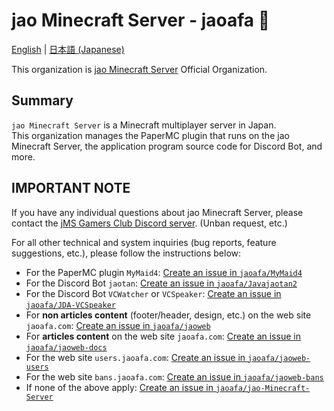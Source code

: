 # jao Minecraft Server - jaoafa 👋

[English](https://github.com/jaoafa/.github/blob/master/profile/README.md) | [日本語 (Japanese)](https://github.com/jaoafa/.github/blob/master/profile/README-ja.md)

This organization is [jao Minecraft Server](https://jaoafa.com) Official Organization.

## Summary

`jao Minecraft Server` is a Minecraft multiplayer server in Japan.  
This organization manages the PaperMC plugin that runs on the jao Minecraft Server, the application program source code for Discord Bot, and more.

## IMPORTANT NOTE

If you have any individual questions about jao Minecraft Server, please contact the [jMS Gamers Club Discord server](https://discord.gg/zEGrApgGfB). (Unban request, etc.)

For all other technical and system inquiries (bug reports, feature suggestions, etc.), please follow the instructions below:

- For the PaperMC plugin `MyMaid4`: [Create an issue in `jaoafa/MyMaid4`](https://github.com/jaoafa/MyMaid4/issues/new/choose)
- For the Discord Bot `jaotan`: [Create an issue in `jaoafa/Javajaotan2`](https://github.com/jaoafa/Javajaotan2/issues/new/choose)
- For the Discord Bot `VCWatcher` or `VCSpeaker`: [Create an issue in `jaoafa/JDA-VCSpeaker`](https://github.com/jaoafa/JDA-VCSpeaker/issues/new/choose)
- For **non articles content** (footer/header, design, etc.) on the web site `jaoafa.com`: [Create an issue in `jaoafa/jaoweb`](https://github.com/jaoafa/jaoweb/issues/new/choose)
- For **articles content** on the web site `jaoafa.com`: [Create an issue in `jaoafa/jaoweb-docs`](https://github.com/jaoafa/jaoweb-docs/issues/new/choose)
- For the web site `users.jaoafa.com`: [Create an issue in `jaoafa/jaoweb-users`](https://github.com/jaoafa/jaoweb-users/issues/new/choose)
- For the web site `bans.jaoafa.com`: [Create an issue in `jaoafa/jaoweb-bans`](https://github.com/jaoafa/jaoweb-bans/issues/new/choose)
- If none of the above apply: [Create an issue in `jaoafa/jao-Minecraft-Server`](https://github.com/jaoafa/jao-Minecraft-Server/issues/new/choose)
